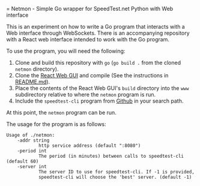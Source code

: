 = Netmon - Simple Go wrapper for SpeedTest.net Python with Web interface

This is an experiment on how to write a Go program that interacts with a Web interface through WebSockets.  There is an accompanying repository with a React web interface intended to work with the Go program.

To use the program, you will need the following:

1. Clone and build this repository with `go` (`go build .` from the cloned `netmon` directory).
2. Clone the [React Web GUI](https://github.com/pgrahamdev/netmon-react) and compile (See the instructions in [README.md](https://github.com/pgrahamdev/netmon-react/blob/master/README.md)).
3. Place the contents of the React Web GUI's `build` directory into the `www` subdirectory relative to where the `netmon` program is run.
4. Include the `speedtest-cli` program from [Github](https://github.com/sivel/speedtest-cli) in your search path.

At this point, the `netmon` program can be run.

The usage for the program is as follows:

    Usage of ./netmon:
        -addr string
                http service address (default ":8080")
        -period int
                The period (in minutes) between calls to speedtest-cli (default 60)
        -server int
                The server ID to use for speedtest-cli. If -1 is provided,
                speedtest-cli will choose the 'best' server. (default -1)
